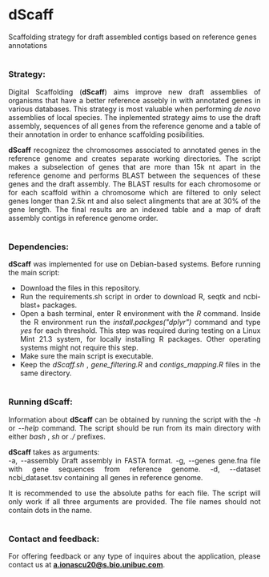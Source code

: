# dScaff
Scaffolding strategy for draft assembled contigs based on reference genes annotations

<div align="justify">

#
### Strategy:

Digital Scaffolding (**dScaff**) aims improve new draft assemblies of organisms that have a better reference assebly in with annotated genes in various databases. This strategy is most valuable when performing *de novo* assemblies of local species. The inplemented strategy aims to use the draft assembly, sequences of all genes from the reference genome and a table of their annotation in order to enhance scaffolding posibilities.

**dScaff** recognizez the chromosomes associated to annotated genes in the reference genome and creates separate working directories. The script makes a subselection of genes that are more than 15k nt apart in the reference genome and performs BLAST between the sequences of these genes and the draft assembly. The BLAST results for each chromosome or for each scaffold within a chromosome which are filtered to only select genes longer than 2.5k nt and also select alingments that are at 30% of the gene length. The final results are an indexed table and a map of draft assembly contigs in reference genome order. 

#
#
### Dependencies:

**dScaff** was implemented for use on Debian-based systems. Before running the main script:

+ Download the files in this repository.
+ Run the requirements.sh script in order to download R, seqtk and ncbi-blast+ packages. 
+ Open a bash terminal, enter R environment with the *R* command. Inside the R environment run the *install.packges("dplyr")* command and type *yes* for each threshold. This step was required during testing on a Linux Mint 21.3 system, for locally installing R packages. Other operating systems might not require this step.
+ Make sure the main script is executable.
+ Keep the *dScaff.sh* , *gene_filtering.R* and *contigs_mapping.R* files in the same directory.

#
#
### Running dScaff:

Information about **dScaff** can be obtained by running the script with the *-h* or *--help* command. The script should be run from its main directory with either *bash* , *sh* or *./* prefixes. 

**dScaff** takes as arguments:  
-a, --assembly    Draft assembly in FASTA format.
-g, --genes       gene.fna file with gene sequences from reference genome.
-d, --dataset     ncbi_dataset.tsv containing all genes in reference genome.

It is recommended to use the absolute paths for each file. The script will only work if all three arguments are provided. The file names should not contain dots in the name.

#
#
### Contact and feedback:

For offering feedback or any type of inquires about the application, please contact us at **a.ionascu20@s.bio.unibuc.com**.  


</div>
